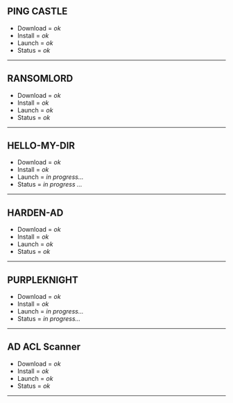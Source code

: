 ## PING CASTLE
- Download = *ok*
- Install = *ok*
- Launch = *ok*
- Status = *ok*
---
## RANSOMLORD
- Download = *ok*
- Install = *ok*
- Launch = *ok*
- Status = *ok*
---
## HELLO-MY-DIR
- Download = *ok*
- Install = *ok*
- Launch = *in progress...*
- Status = *in progress ...*
---
## HARDEN-AD
- Download = *ok*
- Install = *ok*
- Launch = *ok*
- Status = *ok*
---
## PURPLEKNIGHT
- Download = *ok*
- Install = *ok*
- Launch = *in progress...*
- Status = *in progress...*
---
## AD ACL Scanner
- Download = *ok*
- Install = *ok*
- Launch = *ok*
- Status = *ok*
---
